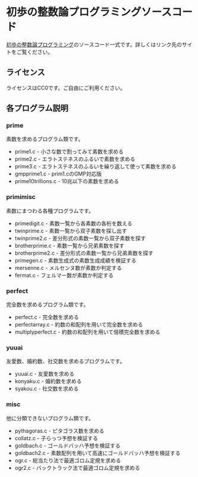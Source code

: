 # 初歩の整数論プログラミングソースコード

[初歩の整数論プログラミング](http://www.saoyagi2.net/integer/)のソースコード一式です。詳しくはリンク先のサイトをご覧ください。

## ライセンス

ライセンスはCC0です。ご自由にご利用ください。

## 各プログラム説明

### prime

素数を求めるプログラム類です。

* prime1.c - 小さな数で割ってみて素数を求める
* prime2.c - エラトステネスのふるいで素数を求める
* prime3.c - エラトステネスのふるいを繰り返して使って素数を求める
* gmpprime1.c - prim1.cのGMP対応版
* prime10trillions.c - 10兆以下の素数を求める

### primimisc

素数にまつわる各種プログラムです。

* primedigit.c - 素数一覧から各素数の各桁を数える
* twinprime.c - 素数一覧から双子素数を探し出す
* twinprime2.c - 差分形式の素数一覧から双子素数を探す
* brotherprime.c - 素数一覧から兄弟素数を探す
* brotherprime2.c - 差分形式の素数一覧から兄弟素数を探す
* primegen.c - 素数生成式の素数生成成績を検証する
* mersenne.c - メルセンヌ数が素数か判定する
* fermat.c - フェルマー数が素数か判定する

### perfect

完全数を求めるプログラム類です。

* perfect.c - 完全数を求める
* perfectarray.c - 約数の和配列を用いて完全数を求める
* multiplyperfect.c - 約数の和配列を用いて倍積完全数を求める

### yuuai

友愛数、婚約数、社交数を求めるプログラムです。

* yuuai.c - 友愛数を求める
* konyaku.c - 婚約数を求める
* syakou.c - 社交数を求める

### misc

他に分類できないプログラム類です。

* pythagoras.c - ピタゴラス数を求める
* collatz.c - 子らっつ予想を検証する
* goldbach.c - ゴールドバッハ予想を検証する
* goldbach2.c - 素数配列を用いて高速にゴールドバッハ予想を検証する
* ogr.c - 総当たり法で最適ゴロム定規を求める
* ogr2.c - バックトラック法で最適ゴロム定規を求める
